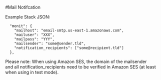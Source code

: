 #Mail Notifcation

Example Stack JSON:
```
  "monit": {
    "mailhost": "email-smtp.us-east-1.amazonaws.com",
    "mailuser": "XXX",
    "mailpass": "YYY",
    "mailsender": "some@sender.tld",
    "notification_recipients": ["some@recipient.tld"]
  },
```

Please note: When using Amazon SES, the domain of the mailsender\
and all notification\_recipients need to be verified in Amazon SES
(at least when using in test mode).
